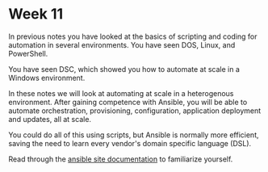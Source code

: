 # Week 11

In previous notes you have looked at the basics of scripting and coding for automation in several environments. You have seen DOS, Linux, and PowerShell.&#x20;

You have seen DSC, which showed you how to automate at scale in a Windows environment.

In these notes we will look at automating at scale in a heterogenous environment. After gaining competence with Ansible, you will be able to automate orchestration, provisioning, configuration, application deployment and updates, all at scale.&#x20;

You could do all of this using scripts, but Ansible is normally more efficient, saving the need to learn every vendor's domain specific language (DSL).

Read through the [ansible site documentation](https://www.ansible.com/) to familiarize yourself.&#x20;

